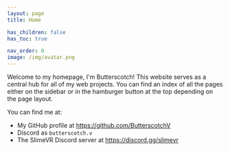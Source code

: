 ```yaml
---
layout: page
title: Home

has_children: false
has_toc: true

nav_order: 0
image: /img/avatar.png
---
```


Welcome to my homepage, I'm Butterscotch! This website serves as a central hub for all of my web projects. You can find an index of all the pages either on the sidebar or in the hamburger button at the top depending on the page layout.

You can find me at:

* My GitHub profile at <https://github.com/ButterscotchV>
* Discord as `butterscotch.v`
* The SlimeVR Discord server at <https://discord.gg/slimevr>
